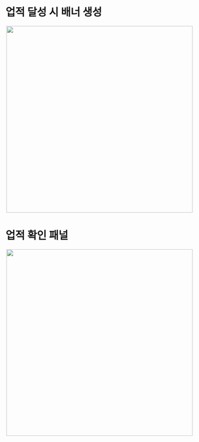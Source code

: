 # 업적 달성 시 배너 생성
<p align ="center">
  <img src = "https://github.com/user-attachments/assets/c1794815-0ce8-41f9-8141-c3844a254840" width = 500px>
</p>

# 업적 확인 패널
<p align ="center">
  <img src = "https://github.com/user-attachments/assets/5b1282b8-eefc-42e0-80c6-c7b235693642" width = 500px>
</p>

